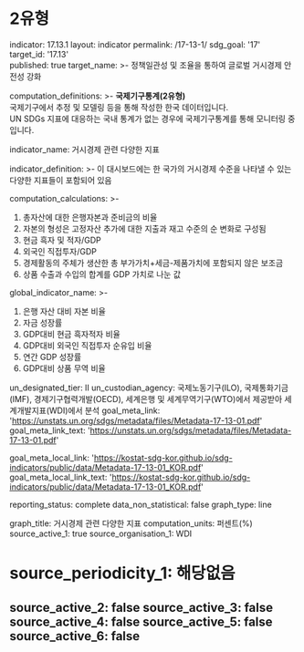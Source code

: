 # 2유형
indicator: 17.13.1
layout: indicator
permalink: /17-13-1/
sdg_goal: '17'
target_id: '17.13'  
published: true
target_name: >-
  정책일관성 및 조율을 통하여 글로벌 거시경제 안전성 강화
  
computation_definitions: >-
 <b> 국제기구통계(2유형) </b>   <br>
 국제기구에서 추정 및 모델링 등을 통해 작성한 한국 데이터입니다.  <br> 
 UN SDGs 지표에 대응하는 국내 통계가 없는 경우에 국제기구통계를 통해 모니터링 중입니다.

indicator_name: 거시경제 관련 다양한 지표

indicator_definition: >-
  이 대시보드에는 한 국가의 거시경제 수준을 나타낼 수 있는 다양한 지표들이 포함되어 있음

computation_calculations: >-
  1. 총자산에 대한 은행자본과 준비금의 비율   <br>
  2. 자본의 형성은 고정자산 추가에 대한 지출과 재고 수준의 순 변화로 구성됨   <br>
  3. 현금 흑자 및 적자/GDP   <br>
  4. 외국인 직접투자/GDP   <br>
  5. 경제활동의 주체가 생산한 총 부가가치+세금-제품가치에 포함되지 않은 보조금   <br>
  6. 상품 수출과 수입의 합계를 GDP 가치로 나눈 값   <br>
 
global_indicator_name:  >-
  1. 은행 자산 대비 자본 비율   <br>
  2. 자금 성장률   <br>
  3. GDP대비 현금 흑자적자 비율   <br>
  4. GDP대비 외국인 직접투자 순유입 비율   <br>
  5. 연간 GDP 성장률   <br>
  6. GDP대비 상품 무역 비율   <br>

un_designated_tier: II
un_custodian_agency: 국제노동기구(ILO), 국제통화기금(IMF), 경제기구협력개발(OECD), 세계은행 및 세계무역기구(WTO)에서 제공받아 세계개발지표(WDI)에서 분석
goal_meta_link: 'https://unstats.un.org/sdgs/metadata/files/Metadata-17-13-01.pdf'
goal_meta_link_text: 'https://unstats.un.org/sdgs/metadata/files/Metadata-17-13-01.pdf'

goal_meta_local_link: 'https://kostat-sdg-kor.github.io/sdg-indicators/public/data/Metadata-17-13-01_KOR.pdf'
goal_meta_local_link_text: 'https://kostat-sdg-kor.github.io/sdg-indicators/public/data/Metadata-17-13-01_KOR.pdf'

reporting_status: complete
data_non_statistical: false
graph_type: line

graph_title: 거시경제 관련 다양한 지표
computation_units: 퍼센트(%)
source_active_1: true
source_organisation_1: WDI
# source_periodicity_1: 해당없음
source_active_2: false
source_active_3: false
source_active_4: false
source_active_5: false
source_active_6: false
---
